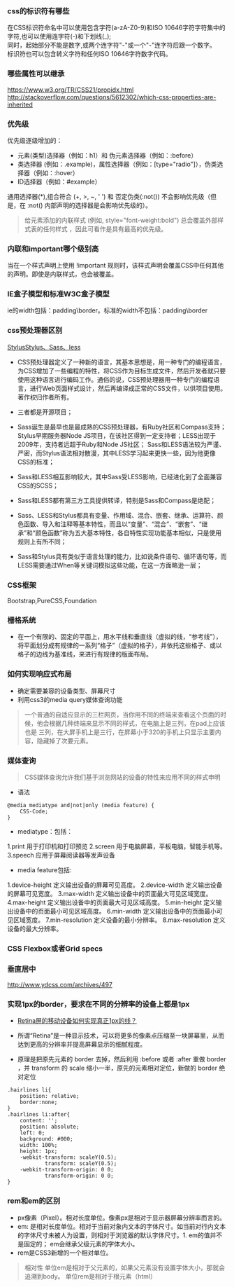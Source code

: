 ### css的标识符有哪些
在CSS标识符命名中可以使用包含字符(a-zA-Z0-9)和ISO 10646字符字符集中的字符,也可以使用连字符(-)和下划线(_);   
同时，起始部分不能是数字,或两个连字符"-"或一个"-"连字符后跟一个数字。   
标识符也可以包含转义字符和任何ISO 10646字符数字代码。

### 哪些属性可以继承
https://www.w3.org/TR/CSS21/propidx.html   
http://stackoverflow.com/questions/5612302/which-css-properties-are-inherited

### 优先级
优先级逐级增加的：
+ 元素(类型)选择器（例如：h1）和 伪元素选择器（例如：:before）
+ 类选择器 (例如：.example)，属性选择器（例如：[type="radio"]），伪类选择器（例如：:hover）
+ ID选择器（例如：#example）  

通用选择器(*),组合符合 (+, >, ~, ' ')  和 否定伪类(:not()) 不会影响优先级（但是，在 :not() 内部声明的选择器是会影响优先级的）。

>给元素添加的内联样式 (例如, style="font-weight:bold") 总会覆盖外部样式表的任何样式 ，因此可看作是具有最高的优先级。

### 内联和important哪个级别高
当在一个样式声明上使用 !important 规则时，该样式声明会覆盖CSS中任何其他的声明。即使是内联样式，也会被覆盖。

### IE盒子模型和标准W3C盒子模型
ie的width包括：padding\border。标准的width不包括：padding\border

### css预处理器区别
[StylusStylus、Sass、less](http://www.w3cplus.com/css/css-preprocessor-sass-vs-less-stylus-2.html)
+ CSS预处理器定义了一种新的语言，其基本思想是，用一种专门的编程语言，为CSS增加了一些编程的特性，将CSS作为目标生成文件，然后开发者就只要使用这种语言进行编码工作。通俗的说，CSS预处理器用一种专门的编程语言，进行Web页面样式设计，然后再编译成正常的CSS文件，以供项目使用。著作权归作者所有。

+ 三者都是开源项目；
+ Sass诞生是最早也是最成熟的CSS预处理器，有Ruby社区和Compass支持；Stylus早期服务器Node JS项目，在该社区得到一定支持者；LESS出现于2009年，支持者远超于Ruby和Node JS社区；
Sass和LESS语法较为严谨、严密，而Stylus语法相对散漫，其中LESS学习起来更快一些，因为他更像CSS的标准；
+ Sass和LESS相互影响较大，其中Sass受LESS影响，已经进化到了全面兼容CSS的SCSS；
+ Sass和LESS都有第三方工具提供转译，特别是Sass和Compass是绝配；
+ Sass、LESS和Stylus都具有变量、作用域、混合、嵌套、继承、运算符、颜色函数、导入和注释等基本特性，而且以“变量”、“混合”、“嵌套”、“继承”和“颜色函数”称为五大基本特性，各自特性实现功能基本相似，只是使用规则上有所不同；
+ Sass和Stylus具有类似于语言处理的能力，比如说条件语句、循环语句等，而LESS需要通过When等关键词模拟这些功能，在这一方面略逊一层；

### CSS框架
Bootstrap,PureCSS,Foundation

### 栅格系统
+ 在一个有限的、固定的平面上，用水平线和垂直线（虚拟的线，“参考线”），将平面划分成有规律的一系列“格子”（虚拟的格子），并依托这些格子、或以格子的边线为基准线，来进行有规律的版面布局。

### 如何实现响应式布局
+ 确定需要兼容的设备类型、屏幕尺寸
+ 利用css3的media query媒体查询功能
> 一个普通的自适应显示的三栏网页，当你用不同的终端来查看这个页面的时候，他会根据几种终端来显示不同的样式，在电脑上是三列，在pad上应该也是 三列，在大屏手机上是三行，在屏幕小于320的手机上只显示主要内容，隐藏掉了次要元素。

### 媒体查询
> CSS媒体查询允许我们基于浏览网站的设备的特性来应用不同的样式申明

+ 语法
```
@media mediatype and|not|only (media feature) {
    CSS-Code;
}
```
+ mediatype：包括：
> 
1.print		用于打印机和打印预览
2.screen	用于电脑屏幕，平板电脑，智能手机等。
3.speech	应用于屏幕阅读器等发声设备

+ media feature包括:
> 
1.device-height	定义输出设备的屏幕可见高度。
2.device-width	定义输出设备的屏幕可见宽度。
3.max-width	定义输出设备中的页面最大可见区域宽度。
4.max-height	定义输出设备中的页面最大可见区域高度。
5.min-height	定义输出设备中的页面最小可见区域高度。
6.min-width	定义输出设备中的页面最小可见区域宽度。
7.min-resolution	定义设备的最小分辨率。
8.max-resolution	定义设备的最大分辨率。

### CSS Flexbox或者Grid specs

### 垂直居中
http://www.ydcss.com/archives/497

### 实现1px的border，要求在不同的分辨率的设备上都是1px
+ [Retina屏的移动设备如何实现真正1px的线？](http://jinlong.github.io/2015/05/24/css-retina-hairlines/)
+ 所谓“Retina”是一种显示技术，可以将更多的像素点压缩至一块屏幕里，从而达到更高的分辨率并提高屏幕显示的细腻程度。

+ 原理是把原先元素的 border 去掉，然后利用 :before 或者 :after 重做 border ，并 transform 的 scale 缩小一半，原先的元素相对定位，新做的 border 绝对定位
```
.hairlines li{
    position: relative;
    border:none;
}
.hairlines li:after{
    content: '';
    position: absolute;
    left: 0;
    background: #000;
    width: 100%;
    height: 1px;
    -webkit-transform: scaleY(0.5);
            transform: scaleY(0.5);
    -webkit-transform-origin: 0 0;
            transform-origin: 0 0;
}
```


### rem和em的区别

+ px像素（Pixel）。相对长度单位。像素px是相对于显示器屏幕分辨率而言的。
+ em: 是相对长度单位。相对于当前对象内文本的字体尺寸。如当前对行内文本的字体尺寸未被人为设置，则相对于浏览器的默认字体尺寸。1. em的值并不是固定的； em会继承父级元素的字体大小。
+ rem是CSS3新增的一个相对单位。

> 相对性
单位em是相对于父元素的，如果父元素没有设置字体大小，那就会追溯到body。
单位rem是相对于根元素（html）




